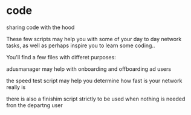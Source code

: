 # code
sharing code with the hood

These few scripts may help you with some of your day to day network tasks, as well as perhaps inspire you to learn
some coding..

You'll find a few files with differet purposes:

adusmanager may help with onboarding and offboarding ad users

the speed test script may help you determine how fast is your network really is

there is also a finishim script strictly to be used when nothing is needed fron the departng user
